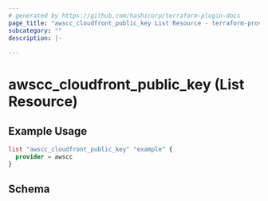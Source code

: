 ```yaml
---
# generated by https://github.com/hashicorp/terraform-plugin-docs
page_title: "awscc_cloudfront_public_key List Resource - terraform-provider-awscc"
subcategory: ""
description: |-
  
---
```


# awscc_cloudfront_public_key (List Resource)



## Example Usage

```terraform
list "awscc_cloudfront_public_key" "example" {
  provider = awscc
}
```

<!-- schema generated by tfplugindocs -->
## Schema
